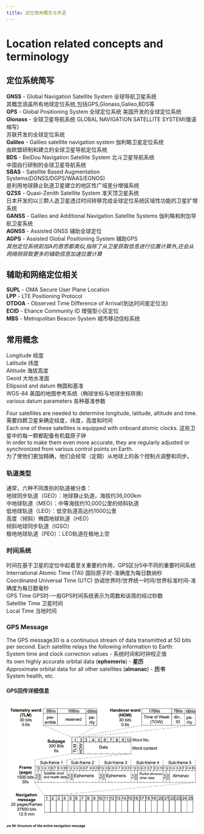 ```yaml
---
title: 定位常用概念与术语  
---
```

# Location related concepts and terminology
## 定位系统简写
**GNSS** - Global Navigation Satellite System 全球导航卫星系统  
其概念涵盖所有地球定位系统,包括GPS,Glonass,Galieo,BDS等  
**GPS** - Global Positioning System 全球定位系统
美国开发的全球定位系统  
**Glonass** - 全球卫星导航系统 GLOBAL NAVIGATION SATELLITE SYSTEM(俄语缩写)  
苏联开发的全球定位系统  
**Galileo** - Galileo satellite navigation system 伽利略卫星定位系统  
由欧盟研制和建立的全球卫星导航定位系统  
**BDS** - BeiDou Navigation Satellite System 北斗卫星导航系统  
中国自行研制的全球卫星导航系统  
**SBAS** - Satellite Based Augmentation Systems(DGNSS/DGPS/WAAS/EGNOS)  
是利用地球静止轨道卫星建立的地区性广域差分增强系统  
**QZSS** - Quasi-Zenith Satellite System 准天顶卫星系统  
日本开发的以三颗人造卫星透过时间转移完成全球定位系统区域性功能的卫星扩增系统  
**GANSS** - Galileo and Additional Navigation Satellite Systems  伽利略和附加导航卫星系统  
**AGNSS** - Assisted GNSS 辅助全球定位  
**AGPS** - Assisted Global Positioning System 辅助GPS  
*其他定位系统前加A的意思都类似,指除了从卫星获取信息进行位置计算外,还会从网络侧获取更多的辅助信息加速位置计算*

## 辅助和网络定位相关
**SUPL** - OMA Secure User Plane Location    
**LPP** - LTE Positioning Protocol  
**OTDOA** - Observed Time Difference of Arrival(到达时间差定位法)  
**ECID** - Ehance Community ID 增强型小区定位  
**MBS** - Metropolitan Beacon System 城市移动信标系统

## 常用概念  
Longitude   经度  
Latitude    纬度  
Altitude   海拔高度  
Geoid   大地水准面  
Ellipsoid and datum     椭圆和基准  
WGS-84  美国的地图参考系统（椭球坐标与地球坐标转换)  
various datum parameters  各种基准参数  

Four satellites are needed to determine longitude, latitude, altitude and time.  
需要四颗卫星来确定经度，纬度，高度和时间  
Each one of these satellites is equipped with onboard atomic clocks.
这些卫星中的每一颗都配备有机载原子钟  
In order to make them even more accurate, they are regularly adjusted or synchronized from various control points on Earth.  
为了使他们更加精确，他们会经常（定期）从地球上的各个控制点调整和同步。  

### 轨道类型
通常，六种不同类别的轨道被分类：  
地球同步轨道（GEO）：地球静止轨道，海拔约36,000km  
中地球轨道（MEO）：中等海拔约10,000公里的倾斜轨道  
低地球轨道（LEO）：低空轨道高达约1000公里  
高度（倾斜）椭圆地球轨道（HEO）  
倾斜地球同步轨道（IGSO）  
极地地球轨道（PEO）：LEO轨道在极地上空  

### 时间系统
时间在基于卫星的定位中起着至关重要的作用，GPS区分5中不同的重要时间系统  
International Atomic Time (TAI)  国际原子时-准确度为每日数纳秒   
Coordinated Universal Time (UTC)  协调世界时/世界统一时间/世界标准时间-准确度为每日数毫秒  
GPS Time  GPS时-一般GPS时间系统表示为周数和该周的经过秒数  
Satellite Time  卫星时间  
Local Time  当地时间  

### GPS Message
The GPS message30 is a continuous stream of data transmitted at 50 bits per second. Each satellite relays the following information to Earth:  
System time and clock correction values  - 系统时间和时钟校正值  
Its own highly accurate orbital data (**ephemeris**) - **星历**  
Approximate orbital data for all other satellites (**almanac**) - **历书**  
System health, etc.  
#### GPS回传详细信息  
![完整的导航信息结构](concepts/navigationmessage.png)  
